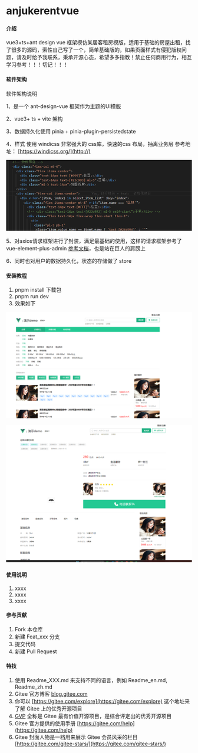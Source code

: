 # anjukerentvue

#### 介绍
vue3+ts+ant design vue 框架模仿某居客租房模版，适用于基础的房屋出租，找了很多的源码，索性自己写了一个，简单基础版的，如果页面样式有侵犯版权问题，请及时给予我联系，秉承开源心态，希望多多指教！禁止任何商用行为，相互学习参考！！！切记！！！


#### 软件架构
软件架构说明

1、是一个 ant-design-vue 框架作为主题的UI模版

2、vue3+ ts + vite 架构

3、数据持久化使用  pinia + pinia-plugin-persistedstate

4、样式 使用 windicss 非常强大的 css库，快速的css 布局，抽离业务层 参考地址： [https://windicss.org/](http://)

![输入图片说明](src/assets/resoures/1720839372059.jpg)

5、对axios请求框架进行了封装，满足最基础的使用，这样的请求框架参考了 vue-element-plus-admin [参考文档](http://element-plus-admin-doc.cn/)，也是站在巨人的肩膀上

6、同时也对用户的数据持久化，状态的存储做了 store 

#### 安装教程

1.  pnpm install  下载包
2.  pnpm run dev
3.  效果如下

![输入图片说明](src/assets/resoures/8bc6aa24f0f48e905a5dd8333f5740d.png)

![输入图片说明](src/assets/3f75a65d56350664ed53fdeac2f721e.png)

#### 使用说明

1.  xxxx
2.  xxxx
3.  xxxx

#### 参与贡献

1.  Fork 本仓库
2.  新建 Feat_xxx 分支
3.  提交代码
4.  新建 Pull Request


#### 特技

1.  使用 Readme\_XXX.md 来支持不同的语言，例如 Readme\_en.md, Readme\_zh.md
2.  Gitee 官方博客 [blog.gitee.com](https://blog.gitee.com)
3.  你可以 [https://gitee.com/explore](https://gitee.com/explore) 这个地址来了解 Gitee 上的优秀开源项目
4.  [GVP](https://gitee.com/gvp) 全称是 Gitee 最有价值开源项目，是综合评定出的优秀开源项目
5.  Gitee 官方提供的使用手册 [https://gitee.com/help](https://gitee.com/help)
6.  Gitee 封面人物是一档用来展示 Gitee 会员风采的栏目 [https://gitee.com/gitee-stars/](https://gitee.com/gitee-stars/)
